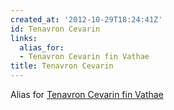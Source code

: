 ```yaml
---
created_at: '2012-10-29T18:24:41Z'
id: Tenavron Cevarin
links:
  alias_for:
  - Tenavron Cevarin fin Vathae
title: Tenavron Cevarin
---
```


Alias for [Tenavron Cevarin fin Vathae]

  [Tenavron Cevarin fin Vathae]: Tenavron_Cevarin_fin_Vathae